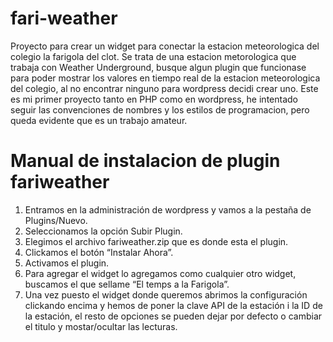 # fari-weather
Proyecto para crear un widget para conectar la estacion meteorologica del colegio la farigola del clot.
Se trata de una estacion metorologica que trabaja con Weather Underground, busque algun plugin que funcionase para poder mostrar los valores en tiempo real de la estacion meteorologica del colegio, al no encontrar ninguno para wordpress decidi crear uno.
Este es mi primer proyecto tanto en PHP como en wordpress, he intentado seguir las convenciones de nombres y los estilos de programacion, pero queda evidente que es un trabajo amateur.

# Manual de instalacion de plugin fariweather

1.	Entramos en la administración de wordpress y vamos a la pestaña de Plugins/Nuevo.
2.	Seleccionamos la opción Subir Plugin.
3.	Elegimos el archivo fariweather.zip que es donde esta el plugin.
4.	Clickamos el botón “Instalar Ahora”.
5.	Activamos el plugin.
6.	Para agregar el widget lo agregamos como cualquier otro widget, buscamos el que sellame “El temps a la Farigola”.
7.	Una vez puesto el widget donde queremos abrimos la configuración clickando encima y hemos de poner la clave API de la estación i la ID de la estación, el resto de       opciones se pueden dejar por defecto o cambiar el titulo y mostar/ocultar las lecturas.

